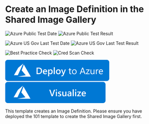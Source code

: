 # Create an Image Definition in the Shared Image Gallery

![Azure Public Test Date](https://azurequickstartsservice.blob.core.windows.net/badges/101-sig-image-definition-create/PublicLastTestDate.svg)
![Azure Public Test Result](https://azurequickstartsservice.blob.core.windows.net/badges/101-sig-image-definition-create/PublicDeployment.svg)

![Azure US Gov Last Test Date](https://azurequickstartsservice.blob.core.windows.net/badges/101-sig-image-definition-create/FairfaxLastTestDate.svg)
![Azure US Gov Last Test Result](https://azurequickstartsservice.blob.core.windows.net/badges/101-sig-image-definition-create/FairfaxDeployment.svg)

![Best Practice Check](https://azurequickstartsservice.blob.core.windows.net/badges/101-sig-image-definition-create/BestPracticeResult.svg)
![Cred Scan Check](https://azurequickstartsservice.blob.core.windows.net/badges/101-sig-image-definition-create/CredScanResult.svg)

[![Deploy To Azure](https://raw.githubusercontent.com/Azure/azure-quickstart-templates/master/1-CONTRIBUTION-GUIDE/images/deploytoazure.svg?sanitize=true)](https://portal.azure.com/#create/Microsoft.Template/uri/https%3A%2F%2Fraw.githubusercontent.com%2FAzure%2Fazure-quickstart-templates%2Fmaster%2F101-sig-image-definition-create%2Fazuredeploy.json)  [![Visualize](https://raw.githubusercontent.com/Azure/azure-quickstart-templates/master/1-CONTRIBUTION-GUIDE/images/visualizebutton.svg?sanitize=true)](http://armviz.io/#/?load=https%3A%2F%2Fraw.githubusercontent.com%2FAzure%2Fazure-quickstart-templates%2Fmaster%2F101-sig-image-definition-create%2Fazuredeploy.json)

This template creates an Image Definition. Please ensure you have deployed the 101 template to create the Shared Image Gallery first.


